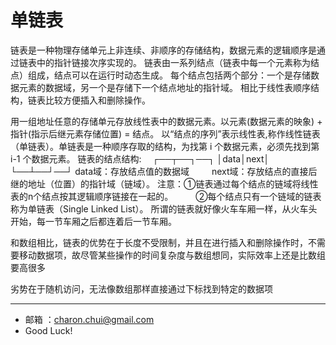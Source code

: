 单链表
===

链表是一种物理存储单元上非连续、非顺序的存储结构，数据元素的逻辑顺序是通过链表中的指针链接次序实现的。
链表由一系列结点（链表中每一个元素称为结点）组成，结点可以在运行时动态生成。
每个结点包括两个部分：一个是存储数据元素的数据域，另一个是存储下一个结点地址的指针域。 相比于线性表顺序结构，链表比较方便插入和删除操作。

用一组地址任意的存储单元存放线性表中的数据元素。以元素(数据元素的映象) + 指针(指示后继元素存储位置) = 结点。
以“结点的序列”表示线性表,称作线性链表（单链表）。单链表是一种顺序存取的结构，为找第 i 个数据元素，必须先找到第 i-1 个数据元素。 
链表的结点结构:　
         ┌──┬──┐──┐
         │data│next│
         └──┴──┘──┘
   data域：存放结点值的数据域 　　
   next域：存放结点的直接后继的地址（位置）的指针域（链域）。
   注意：①链表通过每个结点的链域将线性表的n个结点按其逻辑顺序链接在一起的。 　　
          ②每个结点只有一个链域的链表称为单链表（Single Linked List）。
所谓的链表就好像火车车厢一样，从火车头开始，每一节车厢之后都连着后一节车厢。

和数组相比，链表的优势在于长度不受限制，并且在进行插入和删除操作时，不需要移动数据项，故尽管某些操作的时间复杂度与数组想同，实际效率上还是比数组要高很多

劣势在于随机访问，无法像数组那样直接通过下标找到特定的数据项 

	
---

- 邮箱 ：charon.chui@gmail.com  
- Good Luck! 
